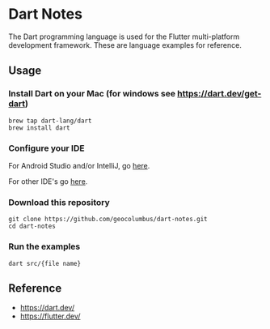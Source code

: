 # Dart Notes

The Dart programming language is used for the Flutter multi-platform development framework. These are language examples for reference.

## Usage

### Install Dart on your Mac (for windows see https://dart.dev/get-dart)

    brew tap dart-lang/dart
    brew install dart
    
### Configure your IDE

For Android Studio and/or IntelliJ, go [here](https://flutter.dev/docs/development/tools/android-studio).

For other IDE's go [here](https://medium.com/cloud-native-the-gathering/what-is-the-best-ide-for-developing-in-dart-and-flutter-1d9e6ec50343).

### Download this repository

    git clone https://github.com/geocolumbus/dart-notes.git
    cd dart-notes
    
### Run the examples

    dart src/{file name}
        
## Reference

* https://dart.dev/
* https://flutter.dev/
